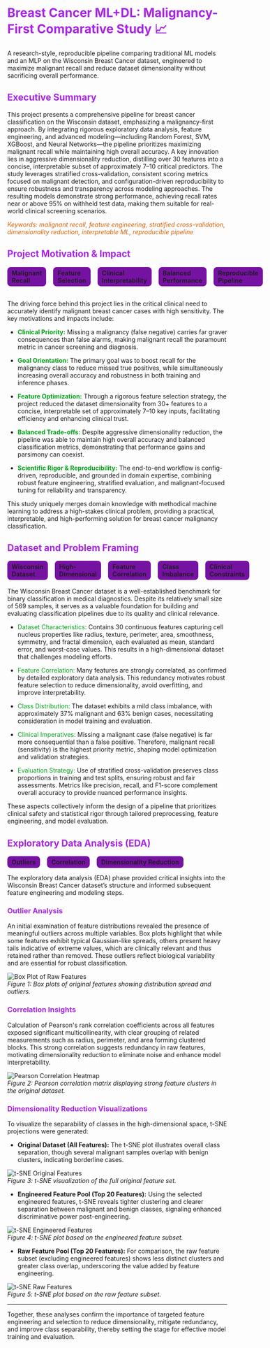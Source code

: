 <style>
:root {
    --primary: #a826e4ff;
    --primary-100: #7512a2ff;
    --ideal: #06a21bff;
    --keyword: #d56209ff;
    --muted: #5f5f5fff;
}
.badge {
    background-color: var(--primary-100);
    font-size: 0.875rem;
    padding: 5px 10px;
    border-radius: 8px;
    font-weight: 600;
    letter-spacing: 0.25px;
}
.keyword {
    color: var(--keyword);
    font-style: italic;
}
.ideal {
    color: var(--ideal);
}
.small-caption {
    font-size: 0.875rem;
    color: var(--muted);
}
.section-badges {
    display: flex;
    gap: 1rem;
}
h1, h2, h3 {
    color: var(--primary);
}
</style>

<!-- Title and description -->
# Breast Cancer ML+DL: Malignancy-First Comparative Study 📈
A research-style, reproducible pipeline comparing traditional ML models and an MLP on the Wisconsin Breast Cancer dataset, engineered to maximize malignant recall and reduce dataset dimensionality without sacrificing overall performance.

<!-- Abstract / Executive Summary -->
## Executive Summary

This project presents a comprehensive pipeline for breast cancer classification on the Wisconsin dataset, emphasizing a malignancy-first approach. By integrating rigorous exploratory data analysis, feature engineering, and advanced modeling—including Random Forest, SVM, XGBoost, and Neural Networks—the pipeline prioritizes maximizing malignant recall while maintaining high overall accuracy. A key innovation lies in aggressive dimensionality reduction, distilling over 30 features into a concise, interpretable subset of approximately 7–10 critical predictors. The study leverages stratified cross-validation, consistent scoring metrics focused on malignant detection, and configuration-driven reproducibility to ensure robustness and transparency across modeling approaches. The resulting models demonstrate strong performance, achieving recall rates near or above 95% on withheld test data, making them suitable for real-world clinical screening scenarios.

<div class="keyword">Keywords: malignant recall, feature engineering, stratified cross-validation, dimensionality reduction, interpretable ML, reproducible pipeline</div>

## Project Motivation & Impact

<div class="section-badges">
  <span class="badge">Malignant Recall</span>
  <span class="badge">Feature Selection</span>
  <span class="badge">Clinical Interpretability</span>
  <span class="badge">Balanced Performance</span>
  <span class="badge">Reproducible Pipeline</span>
</div>

<br>

The driving force behind this project lies in the critical clinical need to accurately identify malignant breast cancer cases with high sensitivity. The key motivations and impacts include:

- <span class="ideal">**Clinical Priority:**</span> Missing a malignancy (false negative) carries far graver consequences than false alarms, making malignant recall the paramount metric in cancer screening and diagnosis.

- <span class="ideal">**Goal Orientation:**</span> The primary goal was to boost recall for the malignancy class to reduce missed true positives, while simultaneously increasing overall accuracy and robustness in both training and inference phases.

- <span class="ideal">**Feature Optimization:**</span> Through a rigorous feature selection strategy, the project reduced the dataset dimensionality from 30+ features to a concise, interpretable set of approximately 7–10 key inputs, facilitating efficiency and enhancing clinical trust.

- <span class="ideal">**Balanced Trade-offs:**</span> Despite aggressive dimensionality reduction, the pipeline was able to maintain high overall accuracy and balanced classification metrics, demonstrating that performance gains and parsimony can coexist.

- <span class="ideal">**Scientific Rigor & Reproducibility:**</span> The end-to-end workflow is config-driven, reproducible, and grounded in domain expertise, combining robust feature engineering, stratified evaluation, and malignant-focused tuning for reliability and transparency.

This study uniquely merges domain knowledge with methodical machine learning to address a high-stakes clinical problem, providing a practical, interpretable, and high-performing solution for breast cancer malignancy classification.

## Dataset and Problem Framing

<div class="section-badges">
  <span class="badge">Wisconsin Dataset</span>
  <span class="badge">High-Dimensional</span>
  <span class="badge">Feature Correlation</span>
  <span class="badge">Class Imbalance</span>
  <span class="badge">Clinical Constraints</span>
</div>
<br>
The Wisconsin Breast Cancer dataset is a well-established benchmark for binary classification in medical diagnostics. Despite its relatively small size of 569 samples, it serves as a valuable foundation for building and evaluating classification pipelines due to its quality and clinical relevance.

- <span class="ideal">Dataset Characteristics:</span> Contains 30 continuous features capturing cell nucleus properties like radius, texture, perimeter, area, smoothness, symmetry, and fractal dimension, each evaluated as mean, standard error, and worst-case values. This results in a high-dimensional dataset that challenges modeling efforts.

- <span class="ideal">Feature Correlation:</span> Many features are strongly correlated, as confirmed by detailed exploratory data analysis. This redundancy motivates robust feature selection to reduce dimensionality, avoid overfitting, and improve interpretability.

- <span class="ideal">Class Distribution:</span> The dataset exhibits a mild class imbalance, with approximately 37% malignant and 63% benign cases, necessitating consideration in model training and evaluation.

- <span class="ideal">Clinical Imperatives:</span> Missing a malignant case (false negative) is far more consequential than a false positive. Therefore, malignant recall (sensitivity) is the highest priority metric, shaping model optimization and validation strategies.

- <span class="ideal">Evaluation Strategy:</span> Use of stratified cross-validation preserves class proportions in training and test splits, ensuring robust and fair assessments. Metrics like precision, recall, and F1-score complement overall accuracy to provide nuanced performance insights.

These aspects collectively inform the design of a pipeline that prioritizes clinical safety and statistical rigor through tailored preprocessing, feature engineering, and model evaluation.

## Exploratory Data Analysis (EDA)

<div class="section-badges">
  <span class="badge">Outliers</span>
  <span class="badge">Correlation</span>
  <span class="badge">Dimensionality Reduction</span>
</div>

The exploratory data analysis (EDA) phase provided critical insights into the Wisconsin Breast Cancer dataset’s structure and informed subsequent feature engineering and modeling steps.

### Outlier Analysis

An initial examination of feature distributions revealed the presence of meaningful outliers across multiple variables. Box plots highlight that while some features exhibit typical Gaussian-like spreads, others present heavy tails indicative of extreme values, which are clinically relevant and thus retained rather than removed. These outliers reflect biological variability and are essential for robust classification.

![Box Plot of Raw Features](images/outliers_boxplot.png)  
*Figure 1: Box plots of original features showing distribution spread and outliers.*

### Correlation Insights

Calculation of Pearson's rank correlation coefficients across all features exposed significant multicollinearity, with clear grouping of related measurements such as radius, perimeter, and area forming clustered blocks. This strong correlation suggests redundancy in raw features, motivating dimensionality reduction to eliminate noise and enhance model interpretability.

![Pearson Correlation Heatmap](images/correlation_heatmap.png)  
*Figure 2: Pearson correlation matrix displaying strong feature clusters in the original dataset.*

### Dimensionality Reduction Visualizations

To visualize the separability of classes in the high-dimensional space, t-SNE projections were generated:

- **Original Dataset (All Features):** The t-SNE plot illustrates overall class separation, though several malignant samples overlap with benign clusters, indicating borderline cases.

![t-SNE Original Features](images/tsne_original.png)  
*Figure 3: t-SNE visualization of the full original feature set.*

- **Engineered Feature Pool (Top 20 Features):** Using the selected engineered features, t-SNE reveals tighter clustering and clearer separation between malignant and benign classes, signaling enhanced discriminative power post-engineering.

![t-SNE Engineered Features](images/tsne_engineered.png)  
*Figure 4: t-SNE plot based on the engineered feature subset.*

- **Raw Feature Pool (Top 20 Features):** For comparison, the raw feature subset (excluding engineered features) shows less distinct clusters and greater class overlap, underscoring the value added by feature engineering.

![t-SNE Raw Features](images/tsne_raw.png)  
*Figure 5: t-SNE plot based on the raw feature subset.*

---

Together, these analyses confirm the importance of targeted feature engineering and selection to reduce dimensionality, mitigate redundancy, and improve class separability, thereby setting the stage for effective model training and evaluation.
